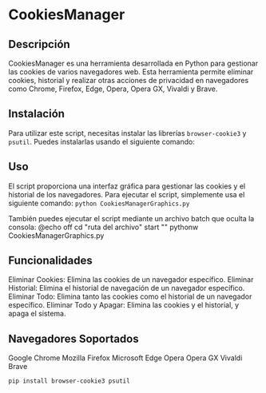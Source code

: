 # CookiesManager

## Descripción
CookiesManager es una herramienta desarrollada en Python para gestionar las cookies de varios navegadores web. Esta herramienta permite eliminar cookies, historial y realizar otras acciones de privacidad en navegadores como Chrome, Firefox, Edge, Opera, Opera GX, Vivaldi y Brave.

## Instalación
Para utilizar este script, necesitas instalar las librerías `browser-cookie3` y `psutil`. Puedes instalarlas usando el siguiente comando:

## Uso
El script proporciona una interfaz gráfica para gestionar las cookies y el historial de los navegadores. Para ejecutar el script, simplemente usa el siguiente comando:
`python CookiesManagerGraphics.py`

También puedes ejecutar el script mediante un archivo batch que oculta la consola:
@echo off
cd "ruta del archivo"
start "" pythonw CookiesManagerGraphics.py

## Funcionalidades
Eliminar Cookies: Elimina las cookies de un navegador específico.
Eliminar Historial: Elimina el historial de navegación de un navegador específico.
Eliminar Todo: Elimina tanto las cookies como el historial de un navegador específico.
Eliminar Todo y Apagar: Elimina las cookies y el historial, y apaga el sistema.

## Navegadores Soportados
Google Chrome
Mozilla Firefox
Microsoft Edge
Opera
Opera GX
Vivaldi
Brave

```sh
pip install browser-cookie3 psutil
